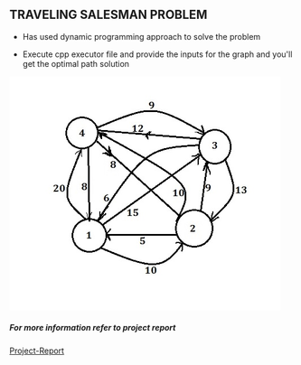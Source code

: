 ## TRAVELING SALESMAN PROBLEM

- Has used dynamic programming approach to solve the problem

- Execute cpp executor file and provide the inputs for the graph and you'll get the optimal path solution

![Directed-Graph for TSP](data/directed-graph.jpg)

##### For more information refer to project report 
[Project-Report](data/project-report.pdf)